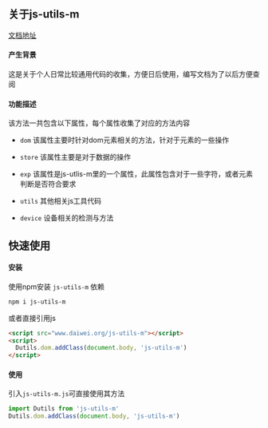 ## 关于js-utils-m

[文档地址](https://ifmiss.github.io/js-utils-m/)

#### 产生背景
这是关于个人日常比较通用代码的收集，方便日后使用，编写文档为了以后方便查阅

#### 功能描述
该方法一共包含以下属性，每个属性收集了对应的方法内容

- `dom`
  该属性主要时针对dom元素相关的方法，针对于元素的一些操作

- `store`
  该属性主要是对于数据的操作

- `exp`
  该属性是js-utlis-m里的一个属性，此属性包含对于一些字符，或者元素判断是否符合要求

- `utils`
  其他相关js工具代码

- `device`
  设备相关的检测与方法

## 快速使用
#### 安装
使用npm安装 `js-utils-m` 依赖
```bash
npm i js-utils-m
```

或者直接引用js
```html
<script src="www.daiwei.org/js-utils-m"></script>
<script>
  Dutils.dom.addClass(document.body, 'js-utils-m')
</script>
```

#### 使用
引入`js-utils-m.js`可直接使用其方法
```js
import Dutils from 'js-utils-m'
Dutils.dom.addClass(document.body, 'js-utils-m')
```
